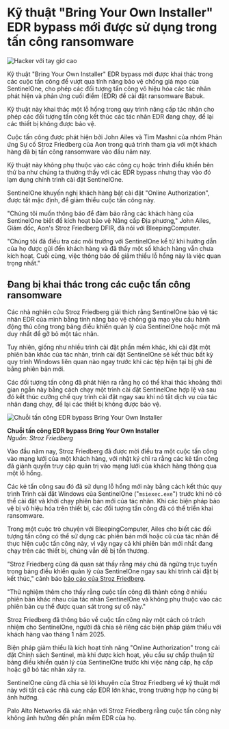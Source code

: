 # Kỹ thuật "Bring Your Own Installer" EDR bypass mới được sử dụng trong tấn công ransomware

![Hacker với tay giơ cao](https://www.bleepstatic.com/content/hl-images/2022/10/04/hacker-arms-raised-brighter.jpg)

Kỹ thuật "Bring Your Own Installer" EDR bypass mới được khai thác trong các cuộc tấn công để vượt qua tính năng bảo vệ chống giả mạo của SentinelOne, cho phép các đối tượng tấn công vô hiệu hóa các tác nhân phát hiện và phản ứng cuối điểm (EDR) để cài đặt ransomware Babuk.

Kỹ thuật này khai thác một lỗ hổng trong quy trình nâng cấp tác nhân cho phép các đối tượng tấn công kết thúc các tác nhân EDR đang chạy, để lại các thiết bị không được bảo vệ.

Cuộc tấn công được phát hiện bởi John Ailes và Tim Mashni của nhóm Phản ứng Sự cố Stroz Friedberg của Aon trong quá trình tham gia với một khách hàng đã bị tấn công ransomware vào đầu năm nay.

Kỹ thuật này không phụ thuộc vào các công cụ hoặc trình điều khiển bên thứ ba như chúng ta thường thấy với các EDR bypass nhưng thay vào đó lạm dụng chính trình cài đặt SentinelOne.

SentinelOne khuyến nghị khách hàng bật cài đặt "Online Authorization", được tắt mặc định, để giảm thiểu cuộc tấn công này.

"Chúng tôi muốn thông báo để đảm bảo rằng các khách hàng của SentinelOne biết để kích hoạt bảo vệ Nâng cấp Địa phương," John Ailes, Giám đốc, Aon's Stroz Friedberg DFIR, đã nói với BleepingComputer.

"Chúng tôi đã điều tra các môi trường với SentinelOne kể từ khi hướng dẫn của họ được gửi đến khách hàng và đã thấy một số khách hàng vẫn chưa kích hoạt. Cuối cùng, việc thông báo để giảm thiểu lỗ hổng này là việc quan trọng nhất."

## Đang bị khai thác trong các cuộc tấn công ransomware

Các nhà nghiên cứu Stroz Friedberg giải thích rằng SentinelOne bảo vệ tác nhân EDR của mình bằng tính năng bảo vệ chống giả mạo yêu cầu hành động thủ công trong bảng điều khiển quản lý của SentinelOne hoặc một mã duy nhất để gỡ bỏ một tác nhân.

Tuy nhiên, giống như nhiều trình cài đặt phần mềm khác, khi cài đặt một phiên bản khác của tác nhân, trình cài đặt SentinelOne sẽ kết thúc bất kỳ quy trình Windows liên quan nào ngay trước khi các tệp hiện tại bị ghi đè bằng phiên bản mới.

Các đối tượng tấn công đã phát hiện ra rằng họ có thể khai thác khoảng thời gian ngắn này bằng cách chạy một trình cài đặt SentinelOne hợp lệ và sau đó kết thúc cưỡng chế quy trình cài đặt ngay sau khi nó tắt dịch vụ của tác nhân đang chạy, để lại các thiết bị không được bảo vệ.

![Chuỗi tấn công EDR bypass Bring Your Own Installer](https://www.bleepstatic.com/images/news/security/b/bring-your-own-installer-edr-bypass/Bring-Your-Own-Installer-EDR-Bypass-attack-flow.png)

**Chuỗi tấn công EDR bypass Bring Your Own Installer**  
_Nguồn: Stroz Friedberg_

Vào đầu năm nay, Stroz Friedberg đã được mời điều tra một cuộc tấn công vào mạng lưới của một khách hàng, với nhật ký chỉ ra rằng các kẻ tấn công đã giành quyền truy cập quản trị vào mạng lưới của khách hàng thông qua một lỗ hổng.

Các kẻ tấn công sau đó đã sử dụng lỗ hổng mới này bằng cách kết thúc quy trình Trình cài đặt Windows của SentinelOne ("`msiexec.exe`") trước khi nó có thể cài đặt và khởi chạy phiên bản mới của tác nhân. Khi các biện pháp bảo vệ bị vô hiệu hóa trên thiết bị, các đối tượng tấn công đã có thể triển khai ransomware.

Trong một cuộc trò chuyện với BleepingComputer, Ailes cho biết các đối tượng tấn công có thể sử dụng các phiên bản mới hoặc cũ của tác nhân để thực hiện cuộc tấn công này, vì vậy ngay cả khi phiên bản mới nhất đang chạy trên các thiết bị, chúng vẫn dễ bị tổn thương.

"Stroz Friedberg cũng đã quan sát thấy rằng máy chủ đã ngừng trực tuyến trong bảng điều khiển quản lý của SentinelOne ngay sau khi trình cài đặt bị kết thúc," cảnh báo [báo cáo của Stroz Friedberg](https://www.aon.com/en/insights/cyber-labs/bring-your-own-installer-bypassing-sentinelone).

"Thử nghiệm thêm cho thấy rằng cuộc tấn công đã thành công ở nhiều phiên bản khác nhau của tác nhân SentinelOne và không phụ thuộc vào các phiên bản cụ thể được quan sát trong sự cố này."

Stroz Friedberg đã thông báo về cuộc tấn công này một cách có trách nhiệm cho SentinelOne, người đã chia sẻ riêng các biện pháp giảm thiểu với khách hàng vào tháng 1 năm 2025.

Biện pháp giảm thiểu là kích hoạt tính năng "Online Authorization" trong cài đặt Chính sách Sentinel, mà khi được kích hoạt, yêu cầu sự chấp thuận từ bảng điều khiển quản lý của SentinelOne trước khi việc nâng cấp, hạ cấp hoặc gỡ bỏ tác nhân xảy ra.

SentinelOne cũng đã chia sẻ lời khuyên của Stroz Friedberg về kỹ thuật mới này với tất cả các nhà cung cấp EDR lớn khác, trong trường hợp họ cũng bị ảnh hưởng.

Palo Alto Networks đã xác nhận với Stroz Friedberg rằng cuộc tấn công này không ảnh hưởng đến phần mềm EDR của họ.